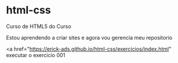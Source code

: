 # html-css
 Curso de HTML5 do Curso
 
 Estou aprendendo a criar sites e agora vou gerencia meu repositorio

<a href="https://erick-ads.github.io/html-css/exercicios/index.html" executar o exercicio 001</a>